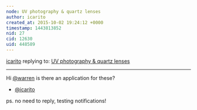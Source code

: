 ```yaml
---
node: UV photography & quartz lenses
author: icarito
created_at: 2015-10-02 19:24:12 +0000
timestamp: 1443813852
nid: 27
cid: 12630
uid: 448589
---
```




[icarito](../profile/icarito) replying to: [UV photography & quartz lenses](../notes/warren/12-12-2010/uv-photography-quartz-lenses)

----
Hi [@warren](/profile/warren) is there an application for these?

- [@icarito](/profile/icarito)

ps. no need to reply, testing notifications!